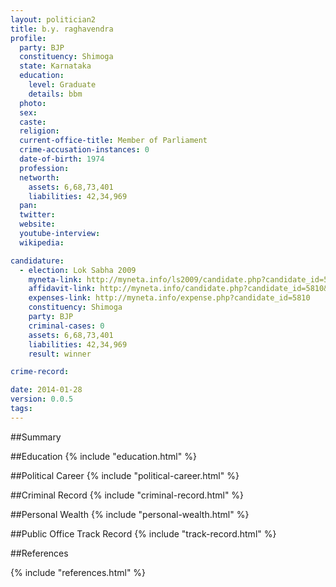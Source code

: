 ```yaml
---
layout: politician2
title: b.y. raghavendra
profile: 
  party: BJP
  constituency: Shimoga
  state: Karnataka
  education: 
    level: Graduate
    details: bbm
  photo: 
  sex: 
  caste: 
  religion: 
  current-office-title: Member of Parliament
  crime-accusation-instances: 0
  date-of-birth: 1974
  profession: 
  networth: 
    assets: 6,68,73,401
    liabilities: 42,34,969
  pan: 
  twitter: 
  website: 
  youtube-interview: 
  wikipedia: 

candidature: 
  - election: Lok Sabha 2009
    myneta-link: http://myneta.info/ls2009/candidate.php?candidate_id=5810
    affidavit-link: http://myneta.info/candidate.php?candidate_id=5810&scan=original
    expenses-link: http://myneta.info/expense.php?candidate_id=5810
    constituency: Shimoga 
    party: BJP
    criminal-cases: 0
    assets: 6,68,73,401
    liabilities: 42,34,969
    result: winner 

crime-record: 

date: 2014-01-28
version: 0.0.5
tags: 
---
```

##Summary


##Education
{% include "education.html" %}


##Political Career
{% include "political-career.html" %}


##Criminal Record
{% include "criminal-record.html" %}


##Personal Wealth
{% include "personal-wealth.html" %}


##Public Office Track Record
{% include "track-record.html" %}


##References


{% include "references.html" %}
